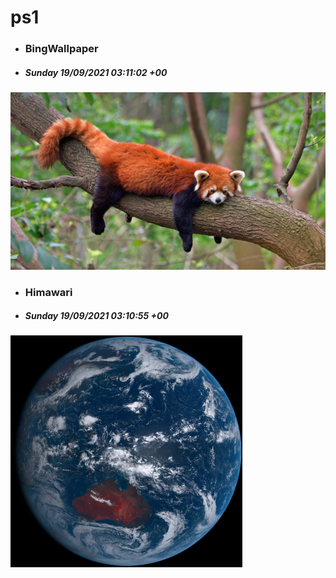 # ps1

- ### BingWallpaper
- ##### Sunday 19/09/2021 03:11:02 +00
<img src="BingWallpaper/latest.jpg" width="700" height="auto" title="👉  BingWallpaper  👈">


- ### Himawari 
- ##### Sunday 19/09/2021 03:10:55 +00
<img src="Himawari/latest.jpg" width="auto" height="371" title="👉  Himawari  👈">






